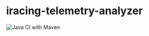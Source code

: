 # iracing-telemetry-analyzer
![Java CI with Maven](https://github.com/jsildatk/iracing-telemetry-analyzer/workflows/Java%20CI%20with%20Maven/badge.svg)

